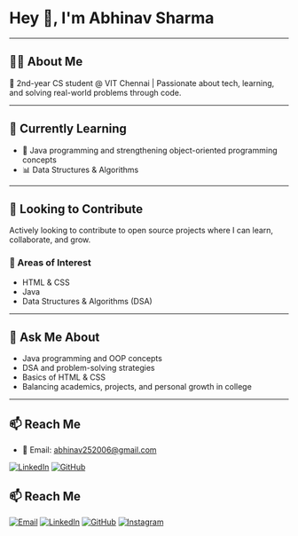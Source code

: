 # Hey 👋, I'm Abhinav Sharma
***
## 👨‍🎓 About Me
🚀 2nd-year CS student @ VIT Chennai | Passionate about tech, learning, and solving real-world problems through code.
***
## 🌱 Currently Learning
- 📘 Java programming and strengthening object-oriented programming concepts
- 📊 Data Structures & Algorithms
***
## 🤝 Looking to Contribute
Actively looking to contribute to open source projects where I can learn, collaborate, and grow.

### 📌 Areas of Interest
- HTML & CSS
- Java
- Data Structures & Algorithms (DSA)
***
## 💬 Ask Me About
- Java programming and OOP concepts  
- DSA and problem-solving strategies  
- Basics of HTML & CSS  
- Balancing academics, projects, and personal growth in college
***
## 📫 Reach Me

- 📧 Email: abhinav252006@gmail.com

[![LinkedIn](https://img.shields.io/badge/LinkedIn-blue?style=flat&logo=linkedin&logoColor=white)](https://linkedin.com/in/yourusername)
[![GitHub](https://img.shields.io/badge/GitHub-000?style=flat&logo=github&logoColor=white)](https://github.com/abhinav2503)


## 📫 Reach Me

[![Email](https://img.shields.io/badge/Email-D14836?style=flat&logo=gmail&logoColor=white)](mailto:abhinav252006@gmail.com)
[![LinkedIn](https://img.shields.io/badge/LinkedIn-blue?style=flat&logo=linkedin&logoColor=white)](https://www.linkedin.com/in/abhinav-sharma-34b27a323/)
[![GitHub](https://img.shields.io/badge/GitHub-000?style=flat&logo=github&logoColor=white)](https://github.com/abhi-nav-25)
[![Instagram](https://img.shields.io/badge/Instagram-E4405F?style=flat&logo=instagram&logoColor=white)](https://instagram.com/i_m_abhi.nav)




<!--
**abhi-nav-25/abhi-nav-25** is a ✨ _special_ ✨ repository because its `README.md` (this file) appears on your GitHub profile.

Here are some ideas to get you started:

- 🔭 I’m currently working on ...
- 🌱 I’m currently learning ...
- 👯 I’m looking to collaborate on ...
- 🤔 I’m looking for help with ...
- 💬 Ask me about ...
- 📫 How to reach me: ...
- 😄 Pronouns: ...
- ⚡ Fun fact: ...
-->


